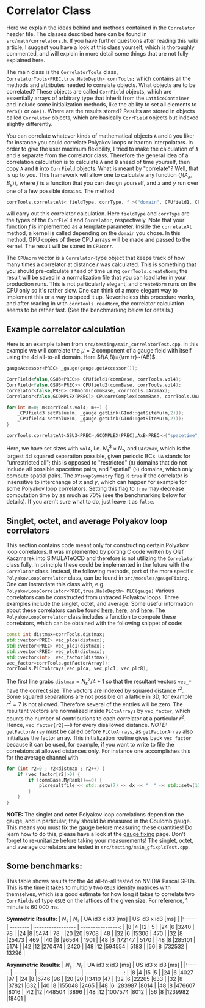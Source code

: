 # Correlator Class

Here we explain the ideas behind and methods contained in the `Correlator` header file. The classes described here can be found 
in `src/math/correlators.h`. If you have further questions after reading this wiki article, I suggest you have a look 
at this class yourself, which is thoroughly commented, and will explain in more detail some things that are not fully explained here.

The main class is the `CorrelatorTools` class, `CorrelatorTools<PREC,true,HaloDepth> corrTools;` which contains all the 
methods and attributes needed to correlate objects. What objects are to be correlated? These objects are called `CorrField` objects,
which are essentially arrays of arbitrary type that inherit from the `LatticeContainer` and include some initialization methods,
like the ability to set all elements to `zero()` or `one()`. Where are the results stored? Results are stored in objects
called `Correlator` objects, which are basically `CorrField` objects but indexed slightly differently.

You can correlate whatever kinds of mathematical objects `A` and `B` you like; for instance you could correlate Polyakov loops or
 hadron interpolators. In order to give the user maximum flexibility, I tried to make the calculation of `A` and `B` separate
from the correlator class. Therefore the general idea of a correlation calculation is to calculate `A` and `B` ahead
of time yourself, then copy `A` and `B` into `CorrField` objects. What is meant by "correlate"? Well, that is up to you.
This framework will allow one to calculate any function $\langle f(A_x, B_y)\rangle$, where $f$ is a function that you 
can design yourself, and $x$ and $y$ run over one of a few possible `domains`. The method 
```C++
corrTools.correlateAt< fieldType, corrType, f >("domain", CPUfield1, CPUfield2, CPUnorm, CPUcorr);
```
will carry out this correlator calculation. Here `fieldType` and `corrType` are the types of the `CorrField` and `Correlator`,
respectively. Note that your function $f$ is implemented as a template parameter. Inside the `correlateAt` method, a kernel
is called depending on the `domain` you chose. In this method, GPU copies of these CPU arrays will be made and passed to the kernel.
The result will be stored in `CPUcorr`.

The `CPUnorm` vector is a `Correlator`-type object that keeps track of how many times a correlator at distance $r$ was calculated. 
This is something that you should pre-calculate ahead of time using `corrTools.createNorm`; the result will be saved in a normalization 
file that you can load later in your production runs. This is not particularly elegant, and `createNorm` runs on the CPU only so it's 
rather slow. One can think of a more elegant way to implement this or a way to speed it up. Nevertheless this procedure works, and after 
reading in with `corrTools.readNorm`, the correlator calculation seems to be rather fast. (See the benchmarking below for details.)

## Example correlator calculation

Here is an example taken from `src/testing/main_correlatorTest.cpp`. In this example we will correlate the $\mu=2$ component of a 
gauge field with itself using the 4d all-to-all domain. Here $f(A,B)={\rm tr}~(AB)$. 
```C++
gaugeAccessor<PREC> _gauge(gauge.getAccessor());

CorrField<false,GSU3<PREC>> CPUfield1(commBase, corrTools.vol4);
CorrField<false,GSU3<PREC>> CPUfield2(commBase, corrTools.vol4);
Correlator<false,PREC> CPUnorm(commBase, corrTools.UAr2max);
Correlator<false,GCOMPLEX(PREC)> CPUcorrComplex(commBase, corrTools.UAr2max);

for(int m=0; m<corrTools.vol4; m++) {
    _CPUfield3.setValue(m, _gauge.getLink(GInd::getSiteMu(m,2)));
    _CPUfield4.setValue(m, _gauge.getLink(GInd::getSiteMu(m,2)));
}

corrTools.correlateAt<GSU3<PREC>,GCOMPLEX(PREC),AxB<PREC>>("spacetime", CPUfield1, CPUfield2, CPUnorm, CPUcorrComplex, XYswapSymmetry = false);
```
Here, we have set sizes with `vol4`, i.e. $N_s^3\times N_\tau$, and `UAr2max`, which is the largest 4d squared separation possible, 
given periodic BCs. `UA` stands for "unrestricted all"; this is opposed to "restricted" (`R`) domains that do not include all possible 
spacetime pairs, and "spatial" (`S`) domains, which only compute spatial pairs. The `XYswapSymmetry` flag is `true` if the correlator 
is insensitive to interchange of $x$ and $y$, which can happen for example for some Polyakov loop correlators. Setting this 
flag to `true` may decrease computation time by as much as 70% (see the benchmarking below for details). If you aren't sure what to do, 
just leave it as `false`.

## Singlet, octet, and average Polyakov loop correlators

This section contains code meant only for constructing certain Polyakov loop correlators. It was implemented by porting C code written
by Olaf Kaczmarek into SIMULATeQCD and therefore is not utilizing the `Correlator` class fully. In principle these could be implemented
in the future with the `Correlator` class. Instead, the following methods, part of the more specific `PolyakovLoopCorrelator` class,
can be found in `src/modules/gaugeFixing`. One can instantiate this class with, e.g.
`PolyakovLoopCorrelator<PREC,true,HaloDepth> PLC(gauge)` Various correlators can be constructed from untraced Polyakov 
loops. Three examples include the singlet, octet, and average. Some useful information about these correlators can be 
found [here](https://doi.org/10.1103/PhysRevD.24.450), [here](https://doi.org/10.1103/PhysRevD.33.3738), 
and [here](https://doi.org/10.1103/PhysRevD.34.3904). The `PolyakovLoopCorrelator` class includes a function to 
compute these correlators, which can be obtained with the following snippet of code:
```C++
const int distmax=corrTools.distmax;
std::vector<PREC> vec_plca(distmax);
std::vector<PREC> vec_plc1(distmax);
std::vector<PREC> vec_plc8(distmax);
std::vector<int>  vec_factor(distmax);
vec_factor=corrTools.getFactorArray();
corrTools.PLCtoArrays(vec_plca, vec_plc1, vec_plc8);
```
The first line grabs `distmax`$=N_s^2/4+1$ so that the resultant vectors `vec_*` have the correct size. The vectors are indexed by 
squared distance $r^2$. Some squared separations are not possible on a lattice in 3D; for example $r^2=7$ is not allowed. Therefore several
of the entries will be zero. The resultant vectors are normalized inside `PLCtoArrays` by `vec_factor`, which counts the number of contributions
to each correlator at a particular $r^2$. Hence, `vec_factor[r2]==0` for every disallowed distance. *NOTE:* `getFactorArray` must be called 
before `PLCtoArrays`, as `getFactorArray` also initializes the factor array. This initialization routine gives back `vec_factor` because it
can be used, for example, if you want to write to file the correlators at allowed distances only. For instance one accomplishes this for
the average channel with
```C++
for (int r2=0 ; r2<distmax ; r2++) {
    if (vec_factor[r2]>0) {
        if (commBase.MyRank()==0) {
            plcresultfile << std::setw(7) << dx << "  " << std::setw(13) << std::scientific << vec_plca[r2] << std::endl;
        }
    }
}
``` 
**NOTE:** The singlet and octet Polyakov loop correlations depend on the gauge, and in particular, they should be measured in the Coulomb gauge.
This means you must fix the gauge before measuring these quantities! Do learn how to do this, please have a look at the [gauge fixing](../03_applications/gaugeFixing.md) 
page. Don't forget to re-unitarize before taking your measurements! The singlet, octet, and average correlators are tested in `src/testing/main_gfixplcTest.cpp`.

## Some benchmarks: 

This table shows results for the 4d all-to-all tested on NVIDIA Pascal GPUs. This is the time it takes to multiply two `GSU3` identity matrices with themselves, 
which is a good estimate for how long it takes to correlate two `CorrFields` of type `GSU3` on the lattices of the given size. For reference, 1 minute is 60 000 ms.

**Symmetric Results:**
| $N_s$ | $N_\tau$ | UA id3 x id3 [ms] | US id3 x id3 [ms] |
|:----- | -------- | ----------------- | ----------------: |
|8      |4	       |12                 | 5                 |
|24     |6         |3240               | 78                |
|24     |8         |5474               | 78                |
|20     |20        |9708               | 48                |
|32     |6         |15306              | 470               |
|32     |8         |25473              | 469               |
|40     |8         |96564              | 1901              |
|48     |6         |172147             | 5170              |
|48     |8         |285101             | 5174              |
|42     |12        |270474             | 2420              |
|48     |12        |594554             | 5183              |
|56|	8          |732532             | 13296             |

**Asymmetric Results:**
| $N_s$ | $N_\tau$ | UA id3 x id3 [ms] | US id3 x id3 [ms] |
|:----- | -------- | ----------------- | ----------------: |
|8      |4         |15                 |5                  |
|24     |6         |4027               |97                 |
|24     |8         |6746               |96                 |
|20     |20        |13410              |47                 |
|32     |6         |22265              |633                |
|32     |8         |37821              |632                |
|40     |8         |155048             |2465               |
|48     |6         |283987             |8014               |
|48     |8         |476607             |8016               |
|42     |12        |448504             |3896               |
|48     |12        |1007574            |8012               |
|56     |8         |1239982            |18401              |

